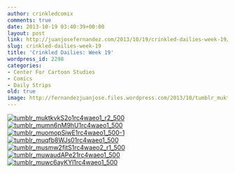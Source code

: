 ```yaml
---
author: crinkledcomix
comments: true
date: 2013-10-19 03:40:39+00:00
layout: post
link: http://juanjosefernandez.com/2013/10/19/crinkled-dailies-week-19/
slug: crinkled-dailies-week-19
title: 'Crinkled Dailies: Week 19'
wordpress_id: 2298
categories:
- Center For Cartoon Studies
- Comics
- Daily Strips
old: true
image: http://fernandezjuanjose.files.wordpress.com/2013/10/tumblr_muktkvks2o1rc4waeo1_r2_500.gif
---
```

<!--more-->

[![tumblr_muktkvkS2o1rc4waeo1_r2_500](http://fernandezjuanjose.files.wordpress.com/2013/10/tumblr_muktkvks2o1rc4waeo1_r2_500.gif)](http://fernandezjuanjose.files.wordpress.com/2013/10/tumblr_muktkvks2o1rc4waeo1_r2_500.gif) [![tumblr_mumn6nM9hU1rc4waeo1_500](http://fernandezjuanjose.files.wordpress.com/2013/10/tumblr_mumn6nm9hu1rc4waeo1_500.gif)](http://fernandezjuanjose.files.wordpress.com/2013/10/tumblr_mumn6nm9hu1rc4waeo1_500.gif) [![tumblr_muomopSiwE1rc4waeo1_500-1](http://fernandezjuanjose.files.wordpress.com/2013/10/tumblr_muomopsiwe1rc4waeo1_500-1.gif)](http://fernandezjuanjose.files.wordpress.com/2013/10/tumblr_muomopsiwe1rc4waeo1_500-1.gif) [![tumblr_muqfb8WJs01rc4waeo1_500](http://fernandezjuanjose.files.wordpress.com/2013/10/tumblr_muqfb8wjs01rc4waeo1_500.gif)](http://fernandezjuanjose.files.wordpress.com/2013/10/tumblr_muqfb8wjs01rc4waeo1_500.gif) [![tumblr_musmw2fjtS1rc4waeo2_r1_500](http://fernandezjuanjose.files.wordpress.com/2013/10/tumblr_musmw2fjts1rc4waeo2_r1_500.gif)](http://fernandezjuanjose.files.wordpress.com/2013/10/tumblr_musmw2fjts1rc4waeo2_r1_500.gif) [![tumblr_muwaudAPe21rc4waeo1_500](http://fernandezjuanjose.files.wordpress.com/2013/10/tumblr_muwaudape21rc4waeo1_500.gif)](http://fernandezjuanjose.files.wordpress.com/2013/10/tumblr_muwaudape21rc4waeo1_500.gif) [![tumblr_muwc6ayKYl1rc4waeo1_500](http://fernandezjuanjose.files.wordpress.com/2013/10/tumblr_muwc6aykyl1rc4waeo1_500.gif)](http://fernandezjuanjose.files.wordpress.com/2013/10/tumblr_muwc6aykyl1rc4waeo1_500.gif)
